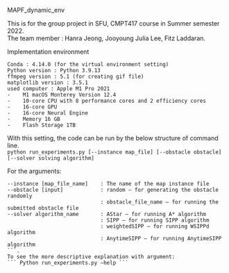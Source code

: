 MAPF_dynamic_env 
  
This is for the group project in SFU, CMPT417 course in Summer semester 2022.  
The team member : Hanra Jeong, Jooyoung Julia Lee, Fitz Laddaran. 

Implementation environment
```
Conda : 4.14.0 (for the virtual environment setting)
Python version : Python 3.9.13
ffmpeg version : 5.1 (for creating gif file)
matplotlib version : 3.5.1
used computer : Apple M1 Pro 2021
-    M1 macOS Monterey Version 12.4
-    10-core CPU with 8 performance cores and 2 efficiency cores
-    16-core GPU
-    16-core Neural Engine
-    Memory 16 GB
-    Flash Storage 1TB
```
With this setting, the code can be run by the below structure of command line.  
```python run_experiments.py [--instance map_file] [--obstacle obstacle] [--solver solving algorithm]``` 

For the arguments:
```
--instance [map_file_name]    : The name of the map instance file
--obstacle [input]            : random – for generating the obstacle randomly
                              : obstacle_file_name – for running the submitted obstacle file
--solver algorithm_name       : AStar – for running A* algorithm
                              : SIPP – for running SIPP algorithm
                              : weightedSIPP – for running WSIPPd algorithm
                              : AnytimeSIPP – for running AnytimeSIPP algorithm
```. 
To see the more descriptive explanation with argument:
``` Python run_experiments.py –help ```
